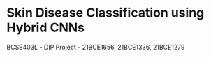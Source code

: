 # Skin Disease Classification using Hybrid CNNs
 BCSE403L - DIP Project - 21BCE1656, 21BCE1336, 21BCE1279
